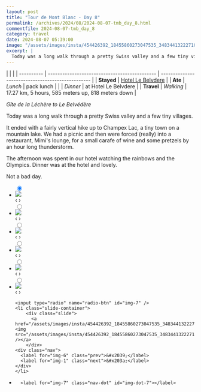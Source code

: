 ```yaml
---
layout: post
title: "Tour de Mont Blanc - Day 8"
permalink: /archives/2024/08/2024-08-07-tmb_day_8.html
commentfile: 2024-08-07-tmb_day_8
category: travel
date: 2024-08-07 05:39:00
image: "/assets/images/insta/454426392_18455860273047535_348344132227107595_n_17891848260063328.jpg"
excerpt: |
  Today was a long walk through a pretty Swiss valley and a few tiny villages.
---
```


|            |                                               |
| ---------- | --------------------------------------------- | ------------------------------------------------- |
| **Stayed** | [Hotel Le Belvdere](https://le-belvedere.ch/) |
| **Ate**    | _Lunch_                                       | pack lunch                                        |
|            | _Dinner_                                      | at Hotel Le Belvdere                              |
| **Travel** | _Walking_                                     | 17.27 km, 5 hours, 585 meters up, 818 meters down |

_Gîte de la Léchère to Le Belvédère_

Today was a long walk through a pretty Swiss valley and a few tiny villages.

It ended with a fairly vertical hike up to Champex Lac, a tiny town on a mountain lake. We had a picnic and then were forced (really) into a restaurant, Mimi's lounge, for a small carafe of wine and some pretzels by an hour long thunderstorm.

The afternoon was spent in our hotel watching the rainbows and the Olympics. Dinner was at the hotel and lovely.

Not a bad day.

<ul class="slides">
    <input type="radio" name="radio-btn" id="img-1" checked="checked" />
    <li class="slide-container">
        <div class="slide">
          <a href="/assets/images/insta/454568075_18455860282047535_5892108521593998812_n_18027860483206474.jpg"><img src="/assets/images/insta/454568075_18455860282047535_5892108521593998812_n_18027860483206474.jpg" /></a>
        </div>
    <div class="nav">
      <label for="img-7" class="prev">&#x2039;</label>
      <label for="img-2" class="next">&#x203a;</label>
    </div>
    </li>
        <input type="radio" name="radio-btn" id="img-2"  />
    <li class="slide-container">
        <div class="slide">
          <a href="/assets/images/insta/454464612_18455860297047535_7013251282608337174_n_18028352906021289.jpg"><img src="/assets/images/insta/454464612_18455860297047535_7013251282608337174_n_18028352906021289.jpg" /></a>
        </div>
    <div class="nav">
      <label for="img-1" class="prev">&#x2039;</label>
      <label for="img-3" class="next">&#x203a;</label>
    </div>
    </li>
        <input type="radio" name="radio-btn" id="img-3"  />
    <li class="slide-container">
        <div class="slide">
          <a href="/assets/images/insta/454509821_18455860306047535_7019869335633181405_n_18099022774428463.jpg"><img src="/assets/images/insta/454509821_18455860306047535_7019869335633181405_n_18099022774428463.jpg" /></a>
        </div>
    <div class="nav">
      <label for="img-2" class="prev">&#x2039;</label>
      <label for="img-4" class="next">&#x203a;</label>
    </div>
    </li>
        <input type="radio" name="radio-btn" id="img-4"  />
    <li class="slide-container">
        <div class="slide">
          <a href="/assets/images/insta/454567951_18455860309047535_6596647799472618681_n_17896730493042930.jpg"><img src="/assets/images/insta/454567951_18455860309047535_6596647799472618681_n_17896730493042930.jpg" /></a>
        </div>
    <div class="nav">
      <label for="img-3" class="prev">&#x2039;</label>
      <label for="img-5" class="next">&#x203a;</label>
    </div>
    </li>
        <input type="radio" name="radio-btn" id="img-5"  />
    <li class="slide-container">
        <div class="slide">
          <a href="/assets/images/insta/454510120_18455860333047535_8210689012776652571_n_18333859198123151.jpg"><img src="/assets/images/insta/454510120_18455860333047535_8210689012776652571_n_18333859198123151.jpg" /></a>
        </div>
    <div class="nav">
      <label for="img-4" class="prev">&#x2039;</label>
      <label for="img-6" class="next">&#x203a;</label>
    </div>
    </li>
        <input type="radio" name="radio-btn" id="img-6"  />
    <li class="slide-container">
        <div class="slide">
          <a href="/assets/images/insta/454547588_18455860324047535_8759348904490117139_n_18023655257095048.jpg"><img src="/assets/images/insta/454547588_18455860324047535_8759348904490117139_n_18023655257095048.jpg" /></a>
        </div>
    <div class="nav">
      <label for="img-5" class="prev">&#x2039;</label>
      <label for="img-7" class="next">&#x203a;</label>
    </div>
    </li>
    
    <input type="radio" name="radio-btn" id="img-7" />
    <li class="slide-container">
        <div class="slide">
          <a href="/assets/images/insta/454426392_18455860273047535_348344132227107595_n_17891848260063328.jpg"><img src="/assets/images/insta/454426392_18455860273047535_348344132227107595_n_17891848260063328.jpg" /></a>
        </div>
    <div class="nav">
      <label for="img-6" class="prev">&#x2039;</label>
      <label for="img-1" class="next">&#x203a;</label>
    </div>
    </li>
			
<li class="nav-dots">
      <label for="img-1" class="nav-dot" id="img-dot-1"></label>
      <label for="img-2" class="nav-dot" id="img-dot-2"></label>
      <label for="img-3" class="nav-dot" id="img-dot-3"></label>
      <label for="img-4" class="nav-dot" id="img-dot-4"></label>
      <label for="img-5" class="nav-dot" id="img-dot-5"></label>
      <label for="img-6" class="nav-dot" id="img-dot-6"></label>

      <label for="img-7" class="nav-dot" id="img-dot-7"></label>

</li>
</ul>
